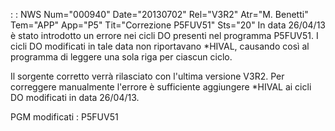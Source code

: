  :  : NWS Num="000940" Date="20130702" Rel="V3R2" Atr="M. Benetti" Tem="APP" App="P5" Tit="Correzione P5FUV51" Sts="20"
In data 26/04/13 è stato introdotto un errore nei cicli DO presenti nel programma P5FUV51.
I cicli DO modificati in tale data non riportavano *HIVAL, causando così al programma di leggere una sola riga per ciascun ciclo.

Il sorgente corretto verrà rilasciato con l'ultima versione V3R2.
Per correggere manualmente l'errore è sufficiente aggiungere *HIVAL ai cicli DO modificati in data
26/04/13.

PGM modificati : 
P5FUV51
